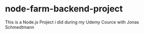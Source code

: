 # node-farm-backend-project
 This is a Node.js Project i did during my Udemy Cource with Jonas Schmedtmann
